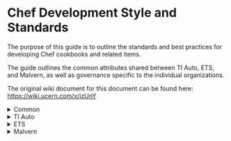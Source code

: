 # Chef Development Style and Standards
The purpose of this guide is to outline the standards and best practices for developing Chef cookbooks and related items.

The guide outlines the common attributes shared between TI Auto, ETS, and Malvern, as well as governance specific to the individual organizations.

The original wiki document for this document can be found here: https://wiki.ucern.com/x/jzUnY

<details><summary>Common</summary>

### Style Guide

#### Naming Convention
:warning: All names should contain underscores instead of hyphens.

##### Cookbook
- The cookbook name should be clear and describe the unit of configuration the cookbook is managing.

##### Recipes
- The recipe name should describe the purpose of the recipe.

##### Attribute
- The attribute name should be lowercase.
- Attributes within a cookbook must have the cookbook name first and the attribute name second. This will avoid potential override conflicts with attributes in other cookbooks or environment files.

##### Role
- The role name should be descriptive and named according to the value set within the role.

#### Documentation

##### README.md
- All cookbooks should contain a README.md file with the following sections.
    - Recipes to consume
    - Requirements
        - Required platform
        - Chef version
        - Required cookbooks
    - Resources
        - Custom resource actions
        - Parameters
        - Usage
    - Default attributes
    - Usage
    - Testing instructions
    - Issue tracking
        - Link to JIRA queue used to log issues related to the cookbook
    - uCern
        - Link to related uCern group and wiki page
    - Contributing
        - Steps necessary to contribute to the cookbook

##### Headers
- All Chef managed files and templates should have a header indicating that the file is managed by Chef with a link to the owning cookbook's source control repository.

##### Artifacts
- All cookbooks must be uploaded to Cerner Chef Supermarket and Chef environments and Spork.
- All Supermarket and Chef uploads must occur from Electric Commander.

#### Formatting
- Use two spaces for indentation.
- Limit lines to 120 characters.
- Use snake case for naming variables, methods, files, and directories.
- Use camel case for naming classes and modules.
- Code comments should be succinct. Remove irrelevant comments from code.

### Behavior

#### Idempotency
- All recipes, cookbooks, and custom resources should be safe to run multiple times in sequence with identical results and should only act when necessary.

#### Attribute Handling

##### Validation
- Validate attributes prior to use.
    - Raise an exception if the required attribute is in an invalid format.
    - Raise an exception or log a warning and return (depending on the criticality) if the required attribute is missing.

##### Default Attributes
- Default attributes should be used unless a higher level is required.
    - It is necessary to allow consumers to override attributes in roles, environment, or wrapper cookbooks.

#### Configuration

##### System Configuration
 - When altering system configuration, use the conf.d custom configuration methodology.
 - http://blog.siphos.be/2013/05/the-linux-d-approach/

##### Local Mode
- When executing the Chef client in local mode, a separate configuration file must be created instead of using the standard client.rb in the Chef configuration directory.

##### Configuration Repositories
| Organization | Repo location |
| ------------ | ------------- |
|ETS | https://github.cerner.com/ets/ets_chef-repo |
|CWXTI Auto | https://github.cerner.com/CWXAutomation |
|Malvern | https://github.cerner.com/cernerhs-cwx-ti |

### Process

#### Static Code Analysis/Linting
Use cookstyle via rubocop to validate cookbooks are following established Chef/Ruby coding style guidelines.

#### Testing

##### Unit
- Leverage ChefSpec for unit testing when possible
- Libraries should be unit tested.

##### Integration
- Test local through frameworks such as Test Kitchen.
- Inspec tests are preferred, but serverspec is also acceptable.
- Dependency on external services should be avoided. Leverage fixture cookbooks as needed.

##### Pull Request
- Unit testing execution and integration testing via openstack is recommended.

#### Source Control
- All code and configuration must be committed to a source control repository.
- Source controlled configuration will be uploaded to Chef via a CI/CD tool such as Jenkins or Spork.

#### Code Review

##### Dev or non-master branch
- Two +1 with at least one architect reviewing.
- Test evidence can be provided by the developer.

##### Prod or master branch
- Two +1 with at least one architect reviewing.
- Test evidence is required and must be executed by a non-contributor to the code changes.

#### Releasing
- Use semantic versioning for applying version numbers.
    - http://semver.org/

</details>

<details><summary>TI Auto</summary>

### Style Guide

#### Naming Convention

##### Cookbook
- Cookbooks should be named according to the following table.

| Cookbook Type | Naming Standard | Example Name |
| ------------- | --------------- | ------------ |
|CernerWorks Tech Stack Role Cookbook | cwx_<tech_stack>_role | cwx_linux_role |
|CernerWorks Tech Improvement Automation Developed Cookbook | cwxtiauto_<cookbook_name> | cwxtiauto_logdir |
|Client Ops Developed Cookbook | clientops_<cookbook_name> | clientops_zabbix |

##### Roles
- All roles should be created in the cwx_chef_config GitHub repository (https://github.cerner.com/CWxAutomation/cwx_chef_config) within the roles directory.

:white_check_mark: **Example:** roles/example_region.rb
```
name "example_region"

description "Example Region Nodes"

default_attributes(
  cwx: {
    region: 'example'
  }
}
```

##### Conf.d
```
zzz-cerner-<subsys name>.<ext>
```
:warning:Some services on Red Hat Enterprise Linux do not support the conf.d convention.

#### Documentation

##### README.md
:white_check_mark: **Example README.md**

https://github.cerner.com/CWxAutomation/cwxtiauto_java_patching/blob/master/README.md

:white_check_mark: **Example README.md with Custom Resources**

https://github.cerner.com/CWxAutomation/cwxtiauto_lvm/blob/dev/README.md

##### Headers
:white_check_mark: **Example**
```
# This file is managed by the cwxtiauto_example Chef cookbook and manual changes will be erased on the next chef-client run
# More information on this cookbook can be found at https://github.cerner.com/CWxAutomation/cwxtiauto_example
```

### Behavior

#### Attribute Handling

##### Standard Attributes
- Standard attributes are defined by roles in the Chef environment and assigned to nodes. More information on currently developed standard attributes can be found at the cwx_chef_config repository (https://github.cerner.com/CWxAutomation/cwx_chef_config).
    - **node['cwx']['tech_stack']**
        - Used when flexing based on the technology stack of the given node.
        - Set via a role cookbook.
        - Valid values:

        | Valid Value | Details |
        | ----------- | ------- |
        |724midtier | 724 DTV (Level 2) midtier node|
        |724roapp | 724 Read Only (Level 1) Millennium application node|
        |724rodb | 724 Read Only (Level 1) Millennium database node|
        |camm | CAMM node|
        |gluster | gluster node|
        |ibus | iBus node|
        |millapp | Millennium application node|
        |millcombo | Millennium application/database node (full stack)|
        |milldb | Millennium database node|
        |nfs | NFS node|
        |p2 | P2Sentinel node|
        |was | WAS on Linux node|

    - **node['cwx']['region']**
        - Used when flexing based on the region of a given node.
        - Set via role cookbook.
        - Valid values:

        | Valid Value | Details |
        | ----------- | ------- |
        |clientops_australia | CernerWorks Client Ops Australia Region|
        |clientops_canada | CernerWorks Client Ops Canada Region|
        |clientops_central | CernerWorks Client Ops Central US Region|
        |clientops_federal | CernerWorks Client Ops Federal Region|
        |clientops_france | CernerWorks Client Ops France Region|
        |clientops_global | CernerWorks Client Ops Global Region (Generic)|
        |clientops_midwest | CernerWorks Client Ops Midwest US Region|
        |clientops_northatlantic | CernerWorks Client Ops Northatlantic US Region|
        |clientops_southeast | CernerWorks Client Ops Southeast US Region|
        |clientops_uk | CernerWorks Client Ops UK Region|
        |clientops_west | CernerWorks Client Ops West US Region|
        |ehosting | CernerWorks eHosting Region|
        |internal | CernerWorks Internal Region|

    - **node['server']['data_center']**
        - Used when flexing based on the data center of a given node.
        - Set via role cookbook.
        - Valid values:

        | Valid Value | Details |
        | ----------- | ------- |
        |AUS_IR | Australia IR Data Center|
        |AUS_LDR | Australia LDR Data Center|
        |CD_Q9 | Canada Q9 Data Center|
        |CD_SUNGARD | Canada Sungard Data Center|
        |FRA_PA4 | France PA4 Data Center|
        |INJAZAT | Injazat (UAE) Data Center|
        |KC1 | KC1 Data Center|
        |KC2 | KC2 Data Center|
        |KC3 | KC3 Data Center|
        |KC4 | KC4 Data Center|
        |KC5 | KC5 Data Center|
        |KC6 | KC6 Data Center|
        |KC7 | KC7 Data Center|
        |LS1 | LS1 Data Center|
        |LS2 | LS2 Data Center|
        |LS3 | LS3 Data Center|
        |LS4 | LS4 Data Center|
        |LS5 | LS5 Data Center|
        |LS6 | LS6 Data Center|
        |LS7 | LS7 Data Center|
        |UK_CL3 | UK CL3 Data Center|
        |UK_LD5 | UK LD5 Data Center|

    - **node['server']['onsite']**
        - Used when flexing based on whether a node is located at a client site.
        - Set via role cookbook.
        - Valid values:

        | Valid Value | Details |
        | ----------- | ------- |
        |true | Node is located at a client site|
        |nil | Node is not located at a client site|

##### Feature Attributes
- If a cookbook will perform an action that is client-impacting or would normally require a scheduled event with the client, use a feature attribute to prevent that action from running without explicit specification.

#### Logging
Standard logging configurations for all executions of 'chef-client' are managed by the cwx_linux_role cookbook (https://github.cerner.com/CWxAutomation/cwx_linux_role).

:warning: Modifying the logging configuration manually may results in incomplete logging and failure to properly execute 'chef-client' on the server.

##### Location
Current log for 'chef-client' executions is **/var/log/chef/chef-client.log** on servers within the **cernerworks_rho** Chef organization.
```
view /var/log/chef/chef-client.log
```

##### Configuration
Chef reads logging configurations from the **client.rb** file located in the **/etc/chef** directory.

**Items**

The following configuration items are found within the **client.rb** file.

|Item|
|----|
|chef_server_url|
|validation_client_name|
|log_location|
|log_level|
|node_name|
|trusted_certs_dir|

For detailed information on the configuration items, please see the official Chef [documentation](https://docs.chef.io/config_rb_client.html).

**Example**

The following **client.rb** is a correct example of what to expect on a server managed by Chef.
```
chef_server_url "https://cwxtiauto01.cernerasp.com/organizations/cernerworks"
validation_client_name "chef-validator"
log_location "/var/log/chef/chef-client.log"
log_level :info
node_name "cwimmo72402.cernerasp.com"
trusted_certs_dir "/etc/chef/trusted_certs"
```

##### Rotation
Logs are rotated every week using [logrotate](https://linux.die.net/man/8/logrotate) and kept for four weeks as compressed files.

**Location**

The logrotate configuration file for Chef logs is found within the **/etc/logrotate.d/chef** file.

```
view /etc/logrotate.d/chef
```

**Configuration**

The following configuration items are currently utilized in the logrotate configuration.

| Item | Description |
| ---- | ----------- |
|weekly | Logs are rotated weekly. |
|rotate 4 | Logs are kept four weeks. |
|compress | Logs are compressed when located. |

**Example**

An example of a correct logrotate configuration file for Chef is as follows.

```
/var/log/chef/chef-client.log {
        weekly
        rotate 4
        compress
}
```
:heavy_exclamation_mark: Manual modifications to any of the logging files managed by Chef will be overwritten when 'chef-client' is ran.

</details>

<details><summary>ETS</summary>

### Style Guide

#### Naming Convention

##### Cookbook
- Preface cookbook names with **cerner_** to remove conflicts with open source or community names.

#### Process

##### Source Control
- Code and Chef Objects (data bags, roles, environments, etc.) must be source controlled in Cerner GitHub.

#### Releasing
- Follow the ETS Operation Engineering Low Risk Release, Documentation and Testing Strategy development process.
    - [Operational Engineering Low Risk Release, Documentation and Testing Strategy](https://wiki.ucern.com/display/ETSrvcs/Operational+Engineering+Low+Risk+Release%2C+Documentation+and+Testing+Strategy)
- Anyone can release, but only certain architects can perform merge and tag operations in the release.
    - Architect certification TBD.

</details>

<details><summary>Malvern</summary>

### Style Guide

#### Naming Convention

##### ALT Allowable Values
- Refer to this link to review the list of allowable values in regards to naming conventions and mnemonics
    - https://wiki.ucern.com/pages/viewpage.action?spaceKey=HSALT&title=Allowable+Values

##### Attributes
- Attributes must be created using the following format (use underscores for spaces):

:white_check_mark: **Examples:**

```
default['cookbook_name']['attribute_1'] = 'some_value'
default['cookbook_name']['attribute_2'] = 'another_value'
```

##### Roles
- Roles must be created using the following format:

```
[app_Id]_role_[server_role]
```

:white_check_mark: **Examples:**

```
sf_role_primary_server
s2_role_application_server
hep_role_ems_primary_server
hosting_role_windows_2012_base_os
```

##### Environment
- Environment names should using the following format:

```
{app_Id}_{release_version}
```

:white_check_mark: **Examples:**

```
Soarian Financials 4.1: sf_4_1
Soarian Financials 4.2.100: sf_4_2_100
HEP 1.2 SP2: hep_1_2_sp2
S2 4.2: s2_4_2
```
##### Methods
- Method names should not be prefixed with verbs (get, set, is).
- Boolean methods should end with **?**.

#### Documentation

##### Metadata.rb
- Metadata.rb should contain the following sections.
    - **Version**
        - The cookbook version must be incremented appropriately when updates have been committed and the cookbook is ready to be released.
    - **Contact Information**
        - Developer or development team.
    - **Issue Tracking**
        - Link to the JIRA queue used to log issues.
    - **Source_URL**
        - Link to the cookbook's source control repository.

#### Environments

##### Environment Files
- Environment files will contain information and data releate to a major release cycle of an application.
- Environment files created for hot fix and smaller service pack releases will not be supported.

##### Versioning
- Cookbook version will be defined within these environment files for that specific release.

#### Data Bags
- All dynamic properties must be stored in the application's specific data bag.
- Data bag names for applications should follow the ALT standard of allowable values.

:white_check_mark: **Examples:**

```
C:\chef-repo\data_bags\hep\
C:\chef-repo\data_bags\sf\
C:\chef-repo\data_bags\s2\
C:\chef-repo\data_bags\slpa\
```

#### Encrypted Values
- All passwords stored within data bags, environment files, or source code of cookbooks must be encrypted.
- Third party encryption applications or libraries should not be used. Encrypted data bag items within Chef must be used for encrypting secure items.
- The keys used to encrypt the encrypted data bags must be stored in the following locations:
    - Windows: **C:\chef\keys**
    - Linux/Unix: **/etc/chef/keys**

### Behavior

#### Attribute Handling

##### Environment Attributes
- Environment files must include the following base set of default attributes.

    |Attribute |Description |
    |--------- |----------- | 
    |['common'] | Top level key for common environment level attributes.|
    |['ad_domain_name'] | NetBIOS name for Active Directory (ex. RESDM50)|
    |['ad_domain_dns_suffix'] | DNS suffix of Active Directory domain (ex. resdm50.siemensmedasp.com)|
    |['dns_suffix_search_order'] | DNS suffix search list for DNS configuration|
    |['enable_media_authentication'] | Boolean variable which is set when media server requires authentication|
    |['media_url'] | Artifactory Media URL with username and encrypted password|
    |['media_api_key'] | Artifactory REST API Key|
    |['smtp_host'] | SMTP Mail Server Hostname|
    |['smtp_port'] | SMTP Port for Mail Server|



#### Ruby Gems and External Utilities
- New development using Chef should always attempt to be written using resources from the Chef DSL or native Ruby libraries. 
- Third party Ruby gems usually provide support for multiple platforms and should be considered and reviewed first if the Chef environment does not provide a specific library. 
- Use of platform specific utilities or binaries should be used if no Ruby libraries are available.

#### Roles and Role Cookbooks
- Role cookbooks will be used in place of using server roles as role cookbooks provide greater flexibility compared to Chef roles. 
- Role cookbooks contain attributes, a run list or configuration for a specific role using recipes, and allows for cookbook versioning specific to that run list within the metadata.rb file.
- Default recipes should include run list of all recipes to manage the configuration policy of that server's role.

#### Internal Mode vs. On Demand
- Organize recipes that can be executed on-demand during an event or for configuration management.

:white_check_mark: **Example structure:**

- wsus_client
    - Recipes:
        - default (contains configuration elements that will be executed during every Chef client run)
            - Avoid use of this recipe in cookbooks as the default recipe name does not clearly define the purpose of the recipe.
        - configure_wsus_client (contains configuration elements that will configure the WSUS client on a server)
            - This can be added using include_recipe in the default recipe to ensure the WSUS client is configured properly on each interval run
        - patch_system (contains the process and configuration elements required to patch and reboot a system)
            - This recipe would be executed on demand during an event.  If this is not defined in the default recipe, it will not execute during a Chef client run until it is explicitly defined.


- The Chef client can be called by passing in the **--override-runlist** (or **-o**) argument to execute a specific cookbook or recipe.
- For example, based on the example cookbook, the Chef client service could be stopped first, then the chef-client -o recipe[wsus_client::patch_system] command could be executed on a server on demand during a scheduled event to patch the system.
- When executing a on demand job during an event, interval mode can be turned off by stopping the Chef client service.  Restart the Chef client service to enable interval mode.

### Process

#### Source Control
- For common, shared cookbooks, one repository per cookbook must be used.
- Solutions can store all cookbooks in one repository.

#### Code Review

##### RHO Deployments
- RHO Chef administrators must be included in the code review before they are uploaded to the production environment.
- Refer to the following guide for submission acceptance criteria and process for the RHO Chef Enterprise system.
    - https://wiki.ucern.com/display/HSCernerWorks/RHO+Chef+Automation+Submission+Process+and+Requirements


#### Releasing
- Releases must be tagged if using GitHub for source control.

</details>